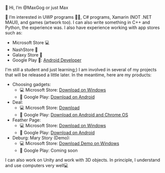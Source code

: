 👋 Hi, I’m @MaxGog or just Max

👀 I’m interested in UWP programs 🐱‍👤, C# programs, Xamarin (NOT .NET MAUI), and games (artwork too). I can also write something in C++ and Python, the experience was. I also have experience working with app stores such as:
- Microsoft Store 💻
- NashStore 📱
- Galaxy Store 📱
- Google Play 📱: [Android Developer](https://play.google.com/store/apps/dev?id=8907255934424789335)

I'm still a student and just learning;) I am involved in several of my projects that will be released a little later. In the meantime, here are my products:
- Choosing gadgets:
     * 💻 Microsoft Store: [Download on Windows](https://www.microsoft.com/store/apps/9NWZMW35Z3Z7)
     * 📱 Google Play: [Download on Android](https://play.google.com/store/apps/details?id=ru.maxgog.pcsupport)
- Deal:
     * 💻 Microsoft Store: [Download](https://www.microsoft.com/store/productId/9PBLB8DCD93J)
     * 📱 Google Play: [Download on Android and Chrome OS](https://play.google.com/store/apps/details?id=ru.maxgog.projectportal)
- Feather Page:
     * 💻 Microsoft Store: [Download on Windows](https://www.microsoft.com/store/productId/9NLH3P7LNX78)
     * 📱 Google Play: [Download on Android](https://play.google.com/store/apps/details?id=ru.maxgog.pageru)
- Deburg: Mary Story (Demo):
     * 💻 Microsoft Store: [Download Demo on Windows](https://www.microsoft.com/store/productid/9MV3Z24PHKJH?ocid=pdpshare)
     * 📱 Google Play: Coming soon

I can also work on Unity and work with 3D objects. In principle, I understand and use computers very well💻

